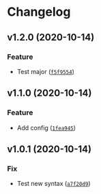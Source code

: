 # Changelog

<!--next-version-placeholder-->

## v1.2.0 (2020-10-14)
### Feature
* Test major ([`f5f9554`](https://github.com/mathieuboudreau/semantic_test/commit/f5f9554becfc7c1e75dfa97356d6a31ae6ab816a))

## v1.1.0 (2020-10-14)
### Feature
* Add config ([`1fea945`](https://github.com/mathieuboudreau/semantic_test/commit/1fea945e27d84bd61d881a685c697646b41fc19d))

## v1.0.1 (2020-10-14)
### Fix
* Test new syntax ([`a7f20d9`](https://github.com/mathieuboudreau/semantic_test/commit/a7f20d9fd554e2ec9bfc96a77fee68e146040bd7))
